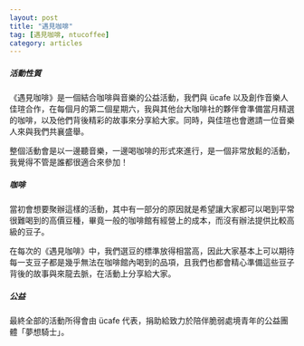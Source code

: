 ```yaml
---
layout: post
title: "遇見咖啡"
tag: [遇見咖啡, ntucoffee]
category: articles
---
```


##### 活動性質

《遇見咖啡》是一個結合咖啡與音樂的公益活動，我們與 ücafe 以及創作音樂人佳瑄合作，在每個月的第二個星期六，我與其他台大咖啡社的夥伴會準備當月精選的咖啡，以及他們背後精彩的故事來分享給大家。同時，與佳瑄也會邀請一位音樂人來與我們共襄盛舉。

整個活動會是以一邊聽音樂，一邊喝咖啡的形式來進行，是一個非常放鬆的活動，我覺得不管是誰都很適合來參加！

##### 咖啡

當初會想要聚辦這樣的活動，其中有一部分的原因就是希望讓大家都可以喝到平常很難喝到的高價豆種，畢竟一般的咖啡館有經營上的成本，而沒有辦法提供比較高級的豆子。

在每次的《遇見咖啡》中，我們選豆的標準放得相當高，因此大家基本上可以期待每一支豆子都是幾乎無法在咖啡館內喝到的品項，且我們也都會精心準備這些豆子背後的故事與來龍去脈，在活動上分享給大家。

##### 公益

最終全部的活動所得會由 ücafe 代表，捐助給致力於陪伴脆弱處境青年的公益團體「夢想騎士」。